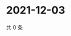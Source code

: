 # 2021-12-03

共 0 条

<!-- BEGIN WEIBO -->
<!-- 最后更新时间 Fri Dec 03 2021 10:27:40 GMT+0800 (China Standard Time) -->

<!-- END WEIBO -->
